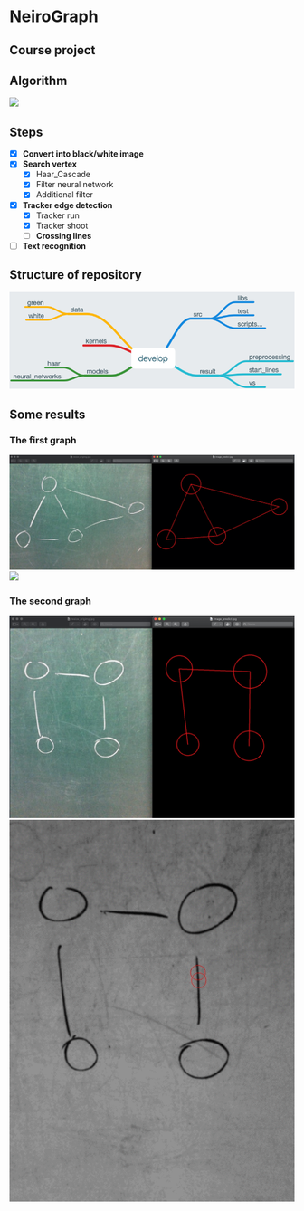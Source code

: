 # NeiroGraph
## Course project

## Algorithm
<image src='./info/resal.jpg'>

## Steps
- [x] **Convert into black/white image**
- [x] **Search vertex**
  - [x] Haar_Cascade
  - [x] Filter neural network
  - [x] Additional filter
- [x] **Tracker edge detection**
  - [x] Tracker run
  - [x] Tracker shoot
  - [ ] **Сrossing lines**
- [ ] **Text recognition**

## Structure of repository
<img src='./info/develop.png'>

## Some results
### The first graph
<img src='./info/result1.png'>

<img src='./info/result1.gif'>

### The second graph
<img src='./info/result2.png'>

<img src='./info/result2.gif'>
